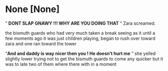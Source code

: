 # None [None]
“ **DONT SLAP GNAWY !!! WHY ARE YOU DOING THAT** “ Zara screamed. 

the bismuth guards who had very much taken a break seeing as it until a few moments ago it was just children playing, began to rush over toward zara and one ran toward the tower 

“**And and daddy is way nicer then you ! He doesn’t hurt me** “ she yelled slightly lower trying not to get the bismuth guards to come any quicker but it was to late two of them where there with in a moment
